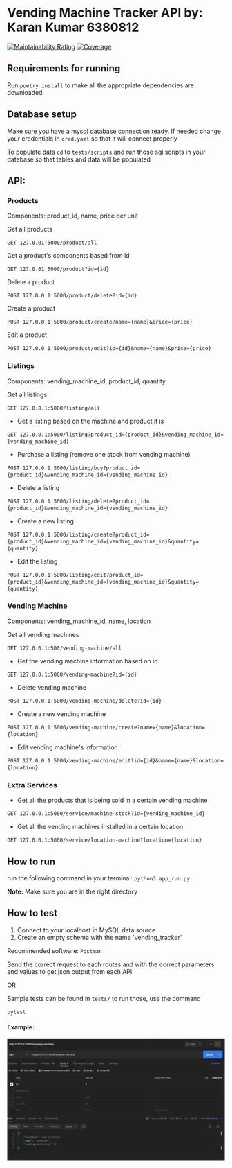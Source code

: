 # Vending Machine Tracker API by: Karan Kumar 6380812

[![Maintainability Rating](https://sonarcloud.io/api/project_badges/measure?project=karank85_vending-machine-tracker&metric=sqale_rating)](https://sonarcloud.io/summary/new_code?id=karank85_vending-machine-tracker)
[![Coverage](https://sonarcloud.io/api/project_badges/measure?project=karank85_vending-machine-tracker&metric=coverage)](https://sonarcloud.io/summary/new_code?id=karank85_vending-machine-tracker)

## Requirements for running

Run `poetry install` to make all the appropriate dependencies are downloaded

## Database setup

Make sure you have a mysql database connection ready. If needed change your credentials
in `cred.yaml` so that it will connect properly

To populate data `cd` to `tests/scripts` and run those sql scripts in your database so that tables and data will be populated

## API:

### Products

Components: product_id, name, price per unit

Get all products

```
GET 127.0.01:5000/product/all
```

Get a product's components based from id <br/>

```
GET 127.0.01:5000/product?id={id}
```

Delete a product

```
POST 127.0.0.1:5000/product/delete?id={id}
```

Create a product

```
POST 127.0.0.1:5000/product/create?name={name}&price={price}
```

Edit a product

```
POST 127.0.0.1:5000/product/edit?id={id}&name={name}&price={price}
```



### Listings

Components: vending_machine_id, product_id, quantity

Get all listings

```
GET 127.0.0.1:5000/listing/all
```

- Get a listing based on the machine and product it is

```
GET 127.0.0.1:5000/listing?product_id={product_id}&vending_machine_id={vending_machine_id}
```


- Purchase a listing (remove one stock from vending machine)

```
POST 127.0.0.1:5000/listing/buy?product_id={product_id}&vending_machine_id={vending_machine_id}
```

- Delete a listing

```
POST 127.0.0.1:5000/listing/delete?product_id={product_id}&vending_machine_id={vending_machine_id}
```

- Create a new listing

```
POST 127.0.0.1:5000/listing/create?product_id={product_id}&vending_machine_id={vending_machine_id}&quantity={quantity}
```

- Edit the listing

```
POST 127.0.0.1:5000/listing/edit?product_id={product_id}&vending_machine_id={vending_machine_id}&quantity={quantity}
```

### Vending Machine

Components: vending_machine_id, name, location

Get all vending machines

```
GET 127.0.0.1:500/vending-machine/all
```

- Get the vending machine information based on id

```
GET 127.0.0.1:5000/vending-machine?id={id}
```

- Delete vending machine

```
POST 127.0.0.1:5000/vending-machine/delete?id={id}
```

- Create a new vending machine

```
POST 127.0.0.1:5000/vending-machine/create?name={name}&location={location}
```

- Edit vending machine's information

```
POST 127.0.0.1:5000/vending-machine/edit?id={id}&name={name}&location={location}
```


### Extra Services

- Get all the products that is being sold in a certain vending machine

```
GET 127.0.0.1:5000/service/machine-stock?id={vending_machine_id}
```

- Get all the vending machines installed in a certain location

```
GET 127.0.0.1:5000/service/location-machine?location={location}
```

## How to run
run the following command in your terminal: `python3 app_run.py`

<b>Note:</b> Make sure you are in the right directory

## How to test

1. Connect to your localhost in MySQL data source
2. Create an empty schema with the name 'vending_tracker'

Recommended software: `Postman`

Send the correct request to each routes and with the correct parameters and values to get json output from each API

OR

Sample tests can be found in `tests/` to run those, use the command
```
pytest
```



#### Example:

![er_diagram](/static/postman.png)
